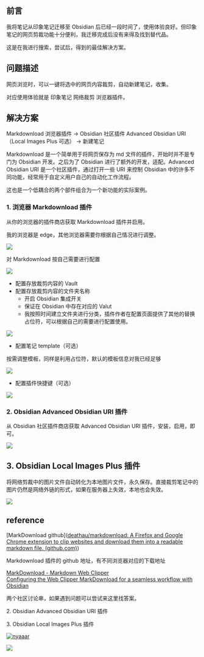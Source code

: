 ## 前言

我将笔记从印象笔记迁移至 Obsidian 后已经一段时间了，使用体验良好。但印象笔记的网页剪裁功能十分便利，我迁移完成后没有来得及找到替代品。

这是在我进行搜索，尝试后，得到的最佳解决方案。

## 问题描述

网页浏览时，可以一键将选中的网页内容裁剪，自动新建笔记，收集。

对应使用体验就是 印象笔记 网络裁剪 浏览器插件。

## 解决方案

Markdownload 浏览器插件 -> Obsidian 社区插件 Advanced Obsidian URI（Local Images Plus 可选） -> 新建笔记

Markdownload 是一个简单用于将网页保存为 md 文件的插件，开始时并不是专门为 Obsidian 开发。之后为了 Obsidian 进行了额外的开发，适配。Advanced Obsidian URI 是一个社区插件，通过打开一些 URI 来控制 Obsidian 中的许多不同功能，经常用于自定义用户自己的自动化工作流程。

这也是一个低耦合的两个部件组合为一个新功能的实际案例。

### 1\. 浏览器 Markdownload 插件

从你的浏览器的插件商店获取 Markdownload 插件并启用。

我的浏览器是 edge，其他浏览器需要你根据自己情况进行调整。

![](https://cdn.sspai.com/2024/01/14/2f84ab51f5022672951ed1b0d3ff7575.png?imageView2/2/format/webp)

对 Markdownload 按自己需要进行配置

![](https://cdn.sspai.com/2024/01/14/21d5cdcdc260a7c5f55a04f6ca7bc7e4.png?imageView2/2/format/webp)

-   配置存放裁剪内容的 Vault
-   配置存放裁剪内容的文件夹名称
    -   开启 Obsidian 集成开关
    -   保证在 Obsidian 中存在对应的 Valut
    -   我按照时间建立文件夹进行分类，插件作者在配置页面提供了其他的替换占位符，可以根据自己的需要进行配置使用。

![](https://cdn.sspai.com/2024/01/14/601f5c5f140d1272b3730db1f5c98feb.png?imageView2/2/format/webp)

-   配置笔记 template（可选）

按需调整模板，同样是利用占位符，默认的模板信息对我已经足够

![](https://cdn.sspai.com/2024/01/14/c140539fec3d83256116d951afa14cf6.png?imageView2/2/format/webp)

-   配置插件快捷键（可选）

![](https://cdn.sspai.com/2024/01/14/b10fc0b00c1c2ce7cf46d40a805e760b.png?imageView2/2/format/webp)

### 2\. Obsidian Advanced Obsidian URI 插件

从 Obsidian 社区插件商店获取 Advanced Obsidian URI 插件，安装，启用，即可。

![](https://cdn.sspai.com/2024/01/14/2b380dc23bdd5321e80770d2c16059be.png?imageView2/2/format/webp)

## 3\. Obsidian Local Images Plus 插件

将网络剪裁中的图片文件自动转化为本地图片文件，永久保存。直接裁剪笔记中的图片仍然是网络外链的形式，如果在服务器上失效，本地也会失效。

![](https://cdn.sspai.com/2024/01/14/7f977a00035f0913ca587a024ae05ff7.png?imageView2/2/format/webp)

## reference

\[MarkDownload github\]([deathau/markdownload: A Firefox and Google Chrome extension to clip websites and download them into a readable markdown file. (github.com)](https://sspai.com/link?target=https%3A%2F%2Fgithub.com%2Fdeathau%2Fmarkdownload%3Ftab%3Dreadme-ov-file))

Markdownload 插件的 github 地址，有不同浏览器对应的下载地址

[MarkDownload - Markdown Web Clipper](https://sspai.com/link?target=https%3A%2F%2Fforum.obsidian.md%2Ft%2Fmarkdownload-markdown-web-clipper%2F173)  
[Configuring the Web Clipper MarkDownload for a seamless workflow with Obsidian](https://sspai.com/link?target=https%3A%2F%2Fforum.obsidian.md%2Ft%2Fconfiguring-the-web-clipper-markdownload-for-a-seamless-workflow-with-obsidian%2F62441%2F1)

两个社区讨论串，如果遇到问题可以尝试来这里找答案。

2\. Obsidian Advanced Obsidian URI 插件

3\. Obsidian Local Images Plus 插件

[![nyaaar](https://cdn.sspai.com/ui/otter_avatar_placeholder.png?imageMogr2/auto-orient/thumbnail/!84x84r/gravity/center/crop/84x84/format/webp/ignore-error/1)](https://sspai.com/u/var71qvc/updates)

[![](https://cdn.sspai.com/2023/2/7/article/c8656602-8fa9-e7d4-2c78-767c454bfce8.jpg?imageMogr2/auto-orient/thumbnail/!1096x252r/gravity/center/crop/1096x252/format/webp/ignore-error/1)](https://sspai.com/a/XJRq3n)